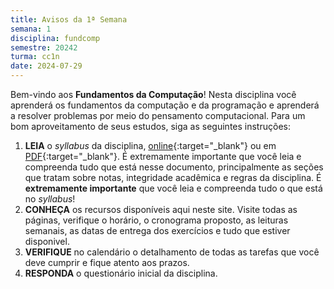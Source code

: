 ```yaml
---
title: Avisos da 1ª Semana
semana: 1
disciplina: fundcomp
semestre: 20242
turma: cc1n
date: 2024-07-29
---
```


Bem-vindo aos **Fundamentos da Computação**! Nesta disciplina você aprenderá
os fundamentos da computação e da programação e aprenderá a resolver
problemas por meio do pensamento computacional. Para um bom aproveitamento
de seus estudos, siga as seguintes instruções:

1. **LEIA** o *syllabus* da disciplina,
   [online](/disciplinas/fundamentos_computacao/syllabus/){:target="\_blank"} ou
   em
   [PDF](/assets/disciplinas/fundcomp/2024_2/syllabus_2024_2.pdf){:target="\_blank"}.
   É extremamente importante que você leia e compreenda tudo que está nesse
   documento, principalmente as seções que tratam sobre notas, integridade
   acadêmica  e regras da disciplina. É **extremamente importante** que você
   leia e compreenda tudo o que está no _syllabus_!
1. **CONHEÇA** os recursos disponíveis aqui neste site. Visite
   todas as páginas, verifique o horário, o cronograma proposto, as leituras
   semanais, as datas de entrega dos exercícios e tudo que estiver disponivel.
1. **VERIFIQUE** no calendário o detalhamento de todas as tarefas que você
   deve cumprir e fique atento aos prazos.
1. **RESPONDA** o questionário inicial da disciplina.

